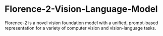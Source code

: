 # Florence-2-Vision-Language-Model
Florence-2 is a novel vision foundation model with a unified, prompt-based representation for a variety of computer vision and vision-language tasks.
